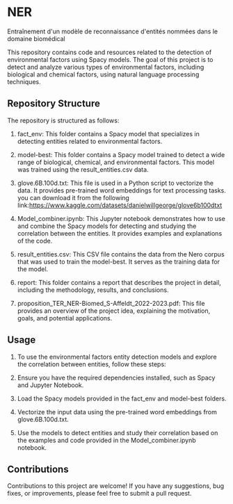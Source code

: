 # NER
Entraînement d'un modèle de reconnaissance d'entités nommées dans le domaine biomédical

This repository contains code and resources related to the detection of environmental factors using Spacy models. The goal of this project is to detect and analyze various types of environmental factors, including biological and chemical factors, using natural language processing techniques.

## Repository Structure
The repository is structured as follows:

1. fact_env: This folder contains a Spacy model that specializes in detecting entities related to environmental factors.

2. model-best: This folder contains a Spacy model trained to detect a wide range of biological, chemical, and environmental factors. This model was trained using the result_entities.csv data.

3. glove.6B.100d.txt: This file is used in a Python script to vectorize the data. It provides pre-trained word embeddings for text processing tasks. you can download it from the following link:https://www.kaggle.com/datasets/danielwillgeorge/glove6b100dtxt

4. Model_combiner.ipynb: This Jupyter notebook demonstrates how to use and combine the Spacy models for detecting and studying the correlation between the entities. It provides examples and explanations of the code.

5. result_entities.csv: This CSV file contains the data from the Nero corpus that was used to train the model-best. It serves as the training data for the model.

6. report: This folder contains a report that describes the project in detail, including the methodology, results, and conclusions.

7. proposition_TER_NER-Biomed_S-Affeldt_2022-2023.pdf: This file provides an overview of the project idea, explaining the motivation, goals, and potential applications.

## Usage
1. To use the environmental factors entity detection models and explore the correlation between entities, follow these steps:

2. Ensure you have the required dependencies installed, such as Spacy and Jupyter Notebook.

3. Load the Spacy models provided in the fact_env and model-best folders.

4. Vectorize the input data using the pre-trained word embeddings from glove.6B.100d.txt.

5. Use the models to detect entities and study their correlation based on the examples and code provided in the Model_combiner.ipynb notebook.

## Contributions
Contributions to this project are welcome! If you have any suggestions, bug fixes, or improvements, please feel free to submit a pull request.
